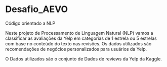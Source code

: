 # Desafio_AEVO
Código orientado a NLP

Neste projeto de Processamento de Linguagem Natural (NLP) vamos a classificar as avaliações da Yelp 
em categorias de  1  estrela ou  5  estrelas com base no conteúdo do texto nas revisões. 
Os dados utilizados são recomendações de negócios personalizados para usuários da Yelp.

O Dados utilizados são o conjunto de Dados de reviews da Yelp da Kaggle.
